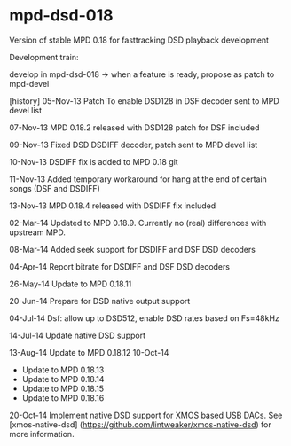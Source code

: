 mpd-dsd-018
===========

Version of stable MPD 0.18 for fasttracking DSD playback development

Development train:

develop in mpd-dsd-018 -> when a feature is ready, propose as patch to mpd-devel 

[history]
05-Nov-13 Patch To enable DSD128 in DSF decoder sent to MPD devel list

07-Nov-13 MPD 0.18.2 released with DSD128 patch for DSF included

09-Nov-13 Fixed DSD DSDIFF decoder, patch sent to MPD devel list

10-Nov-13 DSDIFF fix is added to MPD 0.18 git

11-Nov-13 Added temporary workaround for hang at the end of certain songs (DSF
and DSDIFF)

13-Nov-13 MPD 0.18.4 released with DSDIFF fix included

02-Mar-14 Updated to MPD 0.18.9. Currently no (real) differences with upstream
	  MPD.

08-Mar-14 Added seek support for DSDIFF and DSF DSD decoders

04-Apr-14 Report bitrate for DSDIFF and DSF DSD decoders

26-May-14 Update to MPD 0.18.11

20-Jun-14 Prepare for DSD native output support

04-Jul-14 Dsf: allow up to DSD512, enable DSD rates based on Fs=48kHz

14-Jul-14 Update native DSD support

13-Aug-14 Update to MPD 0.18.12
10-Oct-14
- Update to MPD 0.18.13
- Update to MPD 0.18.14
- Update to MPD 0.18.15
- Update to MPD 0.18.16

20-Oct-14 Implement native DSD support for XMOS based USB DACs.
	See [xmos-native-dsd] (https://github.com/lintweaker/xmos-native-dsd) for more
	information.



